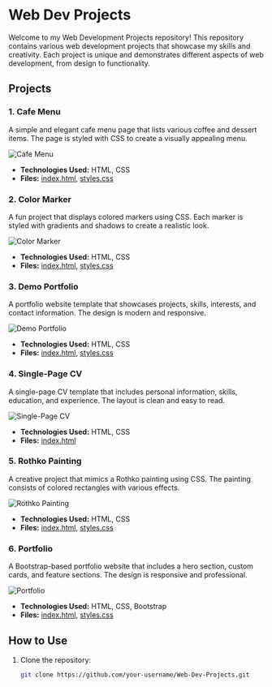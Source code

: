 # Web Dev Projects

Welcome to my Web Development Projects repository! This repository contains various web development projects that showcase my skills and creativity. Each project is unique and demonstrates different aspects of web development, from design to functionality.

## Projects

### 1. Cafe Menu
A simple and elegant cafe menu page that lists various coffee and dessert items. The page is styled with CSS to create a visually appealing menu.

![Cafe Menu](path/to/cafe-menu-image.png)

- **Technologies Used:** HTML, CSS
- **Files:** [index.html](Cafe%20Menu/index.html), [styles.css](Cafe%20Menu/styles.css)

### 2. Color Marker
A fun project that displays colored markers using CSS. Each marker is styled with gradients and shadows to create a realistic look.

![Color Marker](path/to/color-marker-image.png)

- **Technologies Used:** HTML, CSS
- **Files:** [index.html](Color%20Marker/index.html), [styles.css](Color%20Marker/styles.css)

### 3. Demo Portfolio
A portfolio website template that showcases projects, skills, interests, and contact information. The design is modern and responsive.

![Demo Portfolio](path/to/demo-portfolio-image.png)

- **Technologies Used:** HTML, CSS
- **Files:** [index.html](demo%20-%20portfolio/index.html), [styles.css](demo%20-%20portfolio/styles.css)

### 4. Single-Page CV
A single-page CV template that includes personal information, skills, education, and experience. The layout is clean and easy to read.

![Single-Page CV](path/to/single-page-cv-image.png)

- **Technologies Used:** HTML, CSS
- **Files:** [index.html](Single-Page%20CV/index.html)

### 5. Rothko Painting
A creative project that mimics a Rothko painting using CSS. The painting consists of colored rectangles with various effects.

![Rothko Painting](path/to/rothko-painting-image.png)

- **Technologies Used:** HTML, CSS
- **Files:** [index.html](Rothko%20Painting/index.html), [styles.css](Rothko%20Painting/styles.css)

### 6. Portfolio
A Bootstrap-based portfolio website that includes a hero section, custom cards, and feature sections. The design is responsive and professional.

![Portfolio](path/to/portfolio-image.png)

- **Technologies Used:** HTML, CSS, Bootstrap
- **Files:** [index.html](portfolio/index.html), [styles.css](portfolio/styles.css)

## How to Use

1. Clone the repository:
   ```sh
   git clone https://github.com/your-username/Web-Dev-Projects.git
